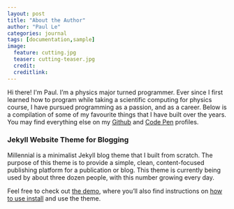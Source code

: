 ```yaml
---
layout: post
title: "About the Author"
author: "Paul Le"
categories: journal
tags: [documentation,sample]
image:
  feature: cutting.jpg
  teaser: cutting-teaser.jpg
  credit:
  creditlink:
---
```


Hi there! I'm Paul. I’m a physics major turned programmer. Ever since I first learned how to program while taking a scientific computing for physics course, I have pursued programming as a passion, and as a career. Below is a compilation of some of my favourite things that I have built over the years. You may find everything else on my <a href="http://github.com/lenpaul" target="_blank">Github</a> and <a href="https://codepen.io/lenpaul" target="_blank">Code Pen</a> profiles.

### Jekyll Website Theme for Blogging

Millennial is a minimalist Jekyll blog theme that I built from scratch. The purpose of this theme is to provide a simple, clean, content-focused publishing platform for a publication or blog. This theme is currently being used by about three dozen people, with this number growing every day.

Feel free to check out <a href="https://lenpaul.github.io/Millennial/" target="_blank">the demo</a>, where you’ll also find instructions on <a href="https://lenpaul.github.io/Millennial/documentation/Installation-Guide.html">how to use install</a> and use the theme.
